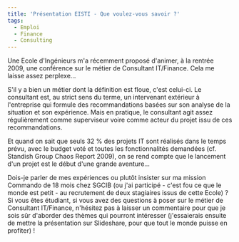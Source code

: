 ```yaml
---
title: 'Présentation EISTI - Que voulez-vous savoir ?'
tags:
  - Emploi
  - Finance
  - Consulting
---
```


Une Ecole d'Ingénieurs m'a récemment proposé d'animer, à la rentrée 2009, une
conférence sur le métier de Consultant IT/Finance. Cela me laisse assez
perplexe…

<!-- more -->

S'il y a bien un métier dont la définition est floue, c'est celui-ci. Le
consultant est, au strict sens du terme, un intervenant extérieur à l'entreprise
qui formule des recommandations basées sur son analyse de la situation et son
expérience. Mais en pratique, le consultant agit assez régulièrement comme
superviseur voire comme acteur du projet issu de ces recommandations.

Et quand on sait que seuls 32 % des projets IT sont réalisés dans le temps
prévu, avec le budget voté et toutes les fonctionnalités demandées (cf. 
Standish Group Chaos Report 2009), on se rend compte que le lancement d'un
projet est le début d'une grande aventure…

Dois-je parler de mes expériences ou plutôt insister sur ma mission Commando de
18 mois chez SGCIB (ou j'ai participé - c'est fou ce que le monde est petit - au
recrutement de deux stagiaires issus de cette Ecole)&nbsp;?  Si vous êtes
étudiant, si vous avez des questions à poser sur le métier de Consultant
IT/Finance, n'hésitez pas à laisser un commentaire pour que je sois sûr
d'aborder des thèmes qui pourront intéresser (j'essaierais ensuite de mettre la
présentation sur Slideshare, pour que tout le monde puisse en profiter) !

